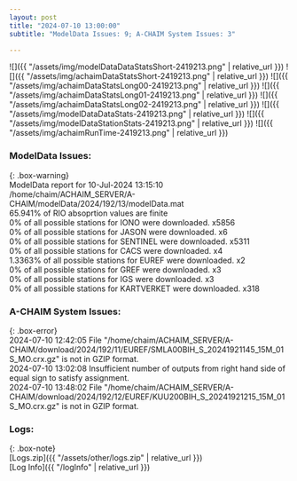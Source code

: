 ```yaml
---
layout: post
title: "2024-07-10 13:00:00"
subtitle: "ModelData Issues: 9; A-CHAIM System Issues: 3"

---
```


![]({{ "/assets/img/modelDataDataStatsShort-2419213.png" | relative_url }})
![]({{ "/assets/img/achaimDataStatsShort-2419213.png" | relative_url }})
![]({{ "/assets/img/achaimDataStatsLong00-2419213.png" | relative_url }})
![]({{ "/assets/img/achaimDataStatsLong01-2419213.png" | relative_url }})
![]({{ "/assets/img/achaimDataStatsLong02-2419213.png" | relative_url }})
![]({{ "/assets/img/modelDataDataStats-2419213.png" | relative_url }})
![]({{ "/assets/img/modelDataStationStats-2419213.png" | relative_url }})
![]({{ "/assets/img/achaimRunTime-2419213.png" | relative_url }})


### ModelData Issues:  
  
{: .box-warning}  
 ModelData report for 10-Jul-2024 13:15:10   
 /home/chaim/ACHAIM_SERVER/A-CHAIM/modelData/2024/192/13/modelData.mat   
 65.941% of RIO absoprtion values are finite   
 0% of all possible stations for IONO were downloaded. x5856   
 0% of all possible stations for JASON were downloaded. x6   
 0% of all possible stations for SENTINEL were downloaded. x5311   
 0% of all possible stations for CACS were downloaded. x4   
 1.3363% of all possible stations for EUREF were downloaded. x2   
 0% of all possible stations for GREF were downloaded. x3   
 0% of all possible stations for IGS were downloaded. x3   
 0% of all possible stations for KARTVERKET were downloaded. x318   
  
### A-CHAIM System Issues:  
  
{: .box-error}  
2024-07-10 12:42:05 File "/home/chaim/ACHAIM_SERVER/A-CHAIM/download/2024/192/11/EUREF/SMLA00BIH_S_20241921145_15M_01S_MO.crx.gz" is not in GZIP format.  
2024-07-10 13:02:08 Insufficient number of outputs from right hand side of equal sign to satisfy assignment.  
2024-07-10 13:48:02 File "/home/chaim/ACHAIM_SERVER/A-CHAIM/download/2024/192/12/EUREF/KUU200BIH_S_20241921215_15M_01S_MO.crx.gz" is not in GZIP format.  

### Logs:  
  
{: .box-note}  
[Logs.zip]({{ "/assets/other/logs.zip" | relative_url }})  
[Log Info]({{ "/logInfo" | relative_url }})  
